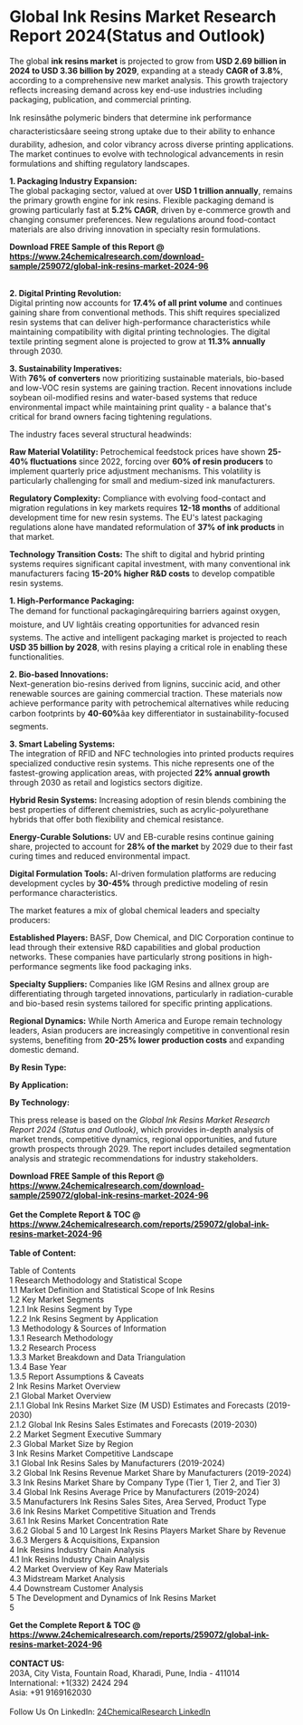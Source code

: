 <h1>Global Ink Resins Market Research Report 2024(Status and Outlook)</h1><p>The global <strong>ink resins market</strong> is projected to grow from <strong>USD 2.69 billion in 2024 to USD 3.36 billion by 2029</strong>, expanding at a steady <strong>CAGR of 3.8%</strong>, according to a comprehensive new market analysis. This growth trajectory reflects increasing demand across key end-use industries including packaging, publication, and commercial printing.</p><p>Ink resinsâthe polymeric binders that determine ink performance characteristicsâare seeing strong uptake due to their ability to enhance durability, adhesion, and color vibrancy across diverse printing applications. The market continues to evolve with technological advancements in resin formulations and shifting regulatory landscapes.</p><p><strong>1. Packaging Industry Expansion:</strong><br>
The global packaging sector, valued at over <strong>USD 1 trillion annually</strong>, remains the primary growth engine for ink resins. Flexible packaging demand is growing particularly fast at <strong>5.2% CAGR</strong>, driven by e-commerce growth and changing consumer preferences. New regulations around food-contact materials are also driving innovation in specialty resin formulations.</p><div><b>Download FREE Sample of this Report @ 
            <a href="https://www.24chemicalresearch.com/download-sample/259072/global-ink-resins-market-2024-96">
            https://www.24chemicalresearch.com/download-sample/259072/global-ink-resins-market-2024-96</a></b></div><br><p><strong>2. Digital Printing Revolution:</strong><br>
Digital printing now accounts for <strong>17.4% of all print volume</strong> and continues gaining share from conventional methods. This shift requires specialized resin systems that can deliver high-performance characteristics while maintaining compatibility with digital printing technologies. The digital textile printing segment alone is projected to grow at <strong>11.3% annually</strong> through 2030.</p><p><strong>3. Sustainability Imperatives:</strong><br>
With <strong>76% of converters</strong> now prioritizing sustainable materials, bio-based and low-VOC resin systems are gaining traction. Recent innovations include soybean oil-modified resins and water-based systems that reduce environmental impact while maintaining print quality - a balance that's critical for brand owners facing tightening regulations.</p><p>The industry faces several structural headwinds:</p><p><strong>Raw Material Volatility:</strong> Petrochemical feedstock prices have shown <strong>25-40% fluctuations</strong> since 2022, forcing over <strong>60% of resin producers</strong> to implement quarterly price adjustment mechanisms. This volatility is particularly challenging for small and medium-sized ink manufacturers.</p><p><strong>Regulatory Complexity:</strong> Compliance with evolving food-contact and migration regulations in key markets requires <strong>12-18 months</strong> of additional development time for new resin systems. The EU's latest packaging regulations alone have mandated reformulation of <strong>37% of ink products</strong> in that market.</p><p><strong>Technology Transition Costs:</strong> The shift to digital and hybrid printing systems requires significant capital investment, with many conventional ink manufacturers facing <strong>15-20% higher R&amp;D costs</strong> to develop compatible resin systems.</p><p><strong>1. High-Performance Packaging:</strong><br>
The demand for functional packagingârequiring barriers against oxygen, moisture, and UV lightâis creating opportunities for advanced resin systems. The active and intelligent packaging market is projected to reach <strong>USD 35 billion by 2028</strong>, with resins playing a critical role in enabling these functionalities.</p><p><strong>2. Bio-based Innovations:</strong><br>
Next-generation bio-resins derived from lignins, succinic acid, and other renewable sources are gaining commercial traction. These materials now achieve performance parity with petrochemical alternatives while reducing carbon footprints by <strong>40-60%</strong>âa key differentiator in sustainability-focused segments.</p><p><strong>3. Smart Labeling Systems:</strong><br>
The integration of RFID and NFC technologies into printed products requires specialized conductive resin systems. This niche represents one of the fastest-growing application areas, with projected <strong>22% annual growth</strong> through 2030 as retail and logistics sectors digitize.</p><p><strong>Hybrid Resin Systems:</strong> Increasing adoption of resin blends combining the best properties of different chemistries, such as acrylic-polyurethane hybrids that offer both flexibility and chemical resistance.</p><p><strong>Energy-Curable Solutions:</strong> UV and EB-curable resins continue gaining share, projected to account for <strong>28% of the market</strong> by 2029 due to their fast curing times and reduced environmental impact.</p><p><strong>Digital Formulation Tools:</strong> AI-driven formulation platforms are reducing development cycles by <strong>30-45%</strong> through predictive modeling of resin performance characteristics.</p><p>The market features a mix of global chemical leaders and specialty producers:</p><p><strong>Established Players:</strong> BASF, Dow Chemical, and DIC Corporation continue to lead through their extensive R&amp;D capabilities and global production networks. These companies have particularly strong positions in high-performance segments like food packaging inks.</p><p><strong>Specialty Suppliers:</strong> Companies like IGM Resins and allnex group are differentiating through targeted innovations, particularly in radiation-curable and bio-based resin systems tailored for specific printing applications.</p><p><strong>Regional Dynamics:</strong> While North America and Europe remain technology leaders, Asian producers are increasingly competitive in conventional resin systems, benefiting from <strong>20-25% lower production costs</strong> and expanding domestic demand.</p><p><strong>By Resin Type:</strong></p><p><strong>By Application:</strong></p><p><strong>By Technology:</strong></p><p>This press release is based on the <em>Global Ink Resins Market Research Report 2024 (Status and Outlook)</em>, which provides in-depth analysis of market trends, competitive dynamics, regional opportunities, and future growth prospects through 2029. The report includes detailed segmentation analysis and strategic recommendations for industry stakeholders.</p><div><b>Download FREE Sample of this Report @ 
            <a href="https://www.24chemicalresearch.com/download-sample/259072/global-ink-resins-market-2024-96">
            https://www.24chemicalresearch.com/download-sample/259072/global-ink-resins-market-2024-96</a></b></div><br><div><b>Get the Complete Report & TOC @ 
            <a href="https://www.24chemicalresearch.com/reports/259072/global-ink-resins-market-2024-96">
            https://www.24chemicalresearch.com/reports/259072/global-ink-resins-market-2024-96</a></b></div><br>
            <b>Table of Content:</b><p>Table of Contents<br />
1 Research Methodology and Statistical Scope<br />
1.1 Market Definition and Statistical Scope of Ink Resins<br />
1.2 Key Market Segments<br />
1.2.1 Ink Resins Segment by Type<br />
1.2.2 Ink Resins Segment by Application<br />
1.3 Methodology & Sources of Information<br />
1.3.1 Research Methodology<br />
1.3.2 Research Process<br />
1.3.3 Market Breakdown and Data Triangulation<br />
1.3.4 Base Year<br />
1.3.5 Report Assumptions & Caveats<br />
2 Ink Resins Market Overview<br />
2.1 Global Market Overview<br />
2.1.1 Global Ink Resins Market Size (M USD) Estimates and Forecasts (2019-2030)<br />
2.1.2 Global Ink Resins Sales Estimates and Forecasts (2019-2030)<br />
2.2 Market Segment Executive Summary<br />
2.3 Global Market Size by Region<br />
3 Ink Resins Market Competitive Landscape<br />
3.1 Global Ink Resins Sales by Manufacturers (2019-2024)<br />
3.2 Global Ink Resins Revenue Market Share by Manufacturers (2019-2024)<br />
3.3 Ink Resins Market Share by Company Type (Tier 1, Tier 2, and Tier 3)<br />
3.4 Global Ink Resins Average Price by Manufacturers (2019-2024)<br />
3.5 Manufacturers Ink Resins Sales Sites, Area Served, Product Type<br />
3.6 Ink Resins Market Competitive Situation and Trends<br />
3.6.1 Ink Resins Market Concentration Rate<br />
3.6.2 Global 5 and 10 Largest Ink Resins Players Market Share by Revenue<br />
3.6.3 Mergers & Acquisitions, Expansion<br />
4 Ink Resins Industry Chain Analysis<br />
4.1 Ink Resins Industry Chain Analysis<br />
4.2 Market Overview of Key Raw Materials<br />
4.3 Midstream Market Analysis<br />
4.4 Downstream Customer Analysis<br />
5 The Development and Dynamics of Ink Resins Market <br />
5</p><div><b>Get the Complete Report & TOC @ 
            <a href="https://www.24chemicalresearch.com/reports/259072/global-ink-resins-market-2024-96">
            https://www.24chemicalresearch.com/reports/259072/global-ink-resins-market-2024-96</a></b></div><br><b>CONTACT US:</b><br>
            203A, City Vista, Fountain Road, Kharadi, Pune, India - 411014<br>
            International: +1(332) 2424 294<br>
            Asia: +91 9169162030 <br><br>
            Follow Us On LinkedIn: <a href="https://www.linkedin.com/company/24chemicalresearch/">24ChemicalResearch LinkedIn</a>